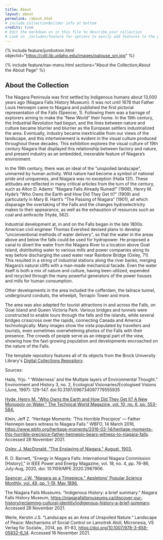 ```yaml
---
title: About
layout: about
permalink: /about.html
# include CollectionBuilder info at bottom
credits: true
# Edit the markdown on in this file to describe your collection
# Look in _includes/feature for options to easily add features to the page
---
```


{% include feature/jumbotron.html objectid="https://cdil.lib.uidaho.edu/images/palouse_sm.jpg" %}

{% include feature/nav-menu.html sections="About the Collection;About the About Page" %}

## About the Collection

The Niagara Peninsula was first settled by Indigenous humans about 13,000 years ago (Niagara Falls History Museum). It was not until 1678 that Father Louis Hennepin came to Niagara and published the first pictorial representation of the Falls (Spencer, 1). Following them was a barrage of explorers aiming to make the “New World” their home. In the 19th century, the Industrial Revolution had begun, and the lines between nature and culture became blurrier and blurrier as the European settlers industrialized the area. Eventually, industry became inextricable from our views of the landscape, and this intertwinement is evident in the visual culture produced throughout these decades. This exhibition explores the visual culture of 19th century Niagara that displayed this relationship between factory and nature, and present industry as an embedded, inexorable feature of Niagara’s environment. 

In the 19th century, there was an ideal of the “unspoiled landscape”, unmarred by human activity. Wild nature had become a symbol of national pride and uniqueness, and Niagara was no exception (Haila 131). These attitudes are reflected in many critical articles from the turn of the century, such as Alton D. Adams’ “Niagara Falls Already Ruined!” (1906), Henry M. Hyde’s “Who Owns the Earth and How Did They Get It?” (1909) and particularly in Mary B. Hartt’s “The Passing of Niagara” (1901), all which disparage the overtaking of the Falls and the changes hydroelectricity makes to their appearance, as well as the exhaustion of resources such as coal and anthracite (Hyde, 562). 

Industrial development at, in and on the Falls began in the late 1800s. American civil engineer Thomas Evershed devised plans to develop “unconventional methods of water delivery”, so that the water in the areas above and below the falls could be used for hydropower. He proposed a canal to divert the water from the Niagara River to a location above Goat Island, distributing water to various mills and power companies along its way before discharging the used water near Rainbow Bridge (Oxley, 71). This resulted in a string of industrial stations along the river banks, merging Niagara’s natural cliffs with a man-made mechanical facade. Even the water itself is both a mix of nature and culture, having been utilized, expended and recycled through the many powerful generators of the power houses and mills for human consumption. 

Other developments in the area included the cofferdam, the tailrace tunnel, underground conduits, the wheelpit, Terrapin Tower and more.

The area was also adapted for tourist attractions in and across the Falls, on Goat Island and Queen Victoria Park. Various bridges and tunnels were constructed to enable tours through the falls and the islands, while several bridges crisscross over the rapids, connecting Canada and America technologically. Many images show the vista populated by travellers and tourists, even sometimes overwhelming photos of the Falls with their presence. The crowds of people serve as an integral part of the view, showing how the fast-growing population and developments encroached on the nature of the Falls. 

The template repository features all of its objects from the Brock University Library's [Digital Collections Repository](dr.library.brocku.ca). 


Sources: 

Haila, Yrjo. “ ‘Wilderness’ and the Multiple layers of Environmental Thought.” Environment and History 3, no. 2, Ecological Visionaries/Ecologised Visions (June, 1997): 129–147. doi:10.3197/096734097779555935

[Hyde, Henry M. “Who Owns the Earth and How Did They Get It? A New Monopoly on Water.” The Technical World Magazine, vol. 10, no. 6, pp. 553-564.](http://hdl.handle.net/10464/13187) 

Klein, Jeff Z. “Heritage Moments: 'This Horrible Precipice' — Father Hennepin bears witness to Niagara Falls.” WBFO, 14 March 2016, https://www.wbfo.org/heritage-moments/2016-03-14/heritage-moments-this-horrible-precipice-father-hennepin-bears-witness-to-niagara-falls. Accessed 28 November 2021. 

[Oxley, J. MacDonald. “The Enslaving of Niagara.” August, 1903.](http://hdl.handle.net/10464/13143)

R. D. Barnett, "Energy in Niagara Falls: International Niagara Commission [History]," in IEEE Power and Energy Magazine, vol. 18, no. 4, pp. 76-86, July-Aug, 2020, doi: 10.1109/MPE.2020.2967906.

[Spencer, J.W. “Niagara as a Timepiece.” Appletons’ Popular Science Monthly, vol. 49, pp. 1-19, May 1896.](http://hdl.handle.net/10464/13150)

The Niagara Falls Museums. “Indigenous History: a brief summary.” Niagara Falls History Museum, https://niagarafallsmuseums.ca/discover-our-history/reclaiming-cultural-identity/indigenous-history-a-brief-summary. Accessed 28 November 2021.
 
Werle, Kerstin J.S. “Landscape as an Area of Unspoiled Nature.” Landscape of Peace: Mechanisms of Social Control on Lamotrek Atoll, Micronesia, VS Verlag für Sozialw., 2014, pp. 81-83, https://doi.org/10.1007/978-3-658-05832-6_14. Accessed 16 November 2021.


